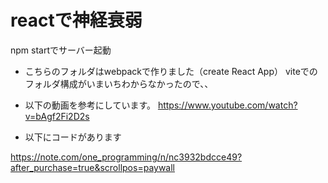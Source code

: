 # reactで神経衰弱
npm startでサーバー起動

- こちらのフォルダはwebpackで作りました（create React App）
viteでのフォルダ構成がいまいちわからなかったので、、

- 以下の動画を参考にしています。
https://www.youtube.com/watch?v=bAgf2Fi2D2s

- 以下にコードがあります

https://note.com/one_programming/n/nc3932bdcce49?after_purchase=true&scrollpos=paywall

